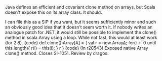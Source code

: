 Java defines an efficient and covariant clone method on arrays, but Scala doesn't expose this on its array class. It should.

I can file this as a SIP if you want, but it seems sufficiently minor and such an obviously good idea that it doesn't seem worth it. 
If nobody writes an analogue patch for .NET, it would still be possible to implement the clone() method in scala.Array using a loop. While not fast, this would at least work (for 2.8).
{code}
def clone():Array[A] = {
  val r = new Array[A](this.length);
  for(i <- 0 until this.length){
    r(i) = this(i);
  }
  r
}
{code}
(In r20543) Exposed native Array clone() method.  Closes SI-1051.
Review by dragos.
